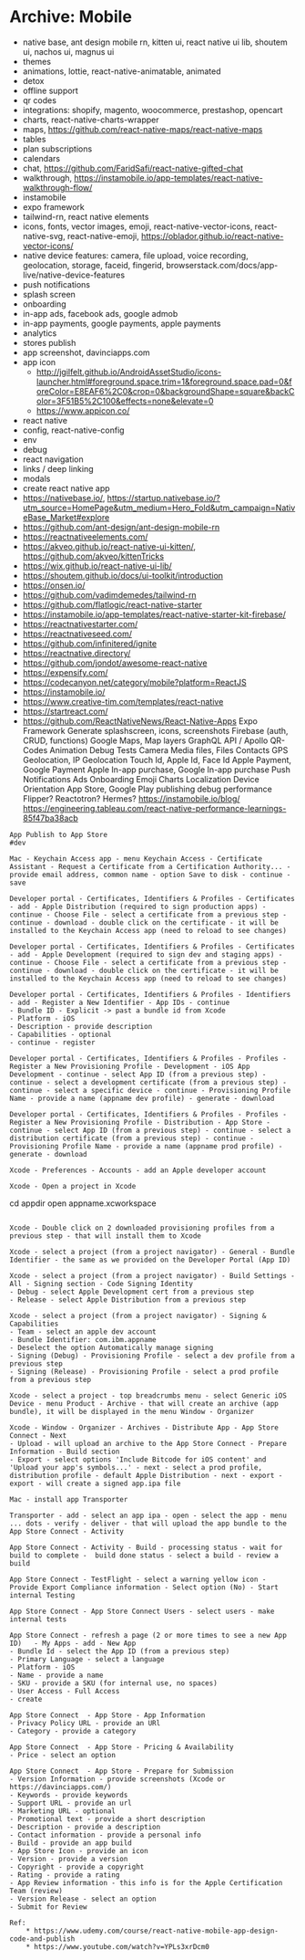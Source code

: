 # Archive: Mobile

- native base, ant design mobile rn, kitten ui, react native ui lib, shoutem ui, nachos ui, magnus ui
- themes
- animations, lottie, react-native-animatable, animated
- detox
- offline support
- qr codes
- integrations: shopify, magento, woocommerce, prestashop, opencart
- charts, react-native-charts-wrapper
- maps, https://github.com/react-native-maps/react-native-maps
- tables
- plan subscriptions
- calendars
- chat, https://github.com/FaridSafi/react-native-gifted-chat
- walkthrough, https://instamobile.io/app-templates/react-native-walkthrough-flow/
- instamobile
- expo framework
- tailwind-rn, react native elements
- icons, fonts, vector images, emoji, react-native-vector-icons, react-native-svg, react-native-emoji, https://oblador.github.io/react-native-vector-icons/
- native device features: camera, file upload, voice recording, geolocation, storage, faceid, fingerid, browserstack.com/docs/app-live/native-device-features
- push notifications
- splash screen
- onboarding
- in-app ads, facebook ads, google admob
- in-app payments, google payments, apple payments
- analytics
- stores publish
- app screenshot, davinciapps.com
- app icon
  - http://jgilfelt.github.io/AndroidAssetStudio/icons-launcher.html#foreground.space.trim=1&foreground.space.pad=0&foreColor=E8EAF6%2C0&crop=0&backgroundShape=square&backColor=3F51B5%2C100&effects=none&elevate=0
  - https://www.appicon.co/
- react native
- config, react-native-config
- env
- debug
- react navigation
- links / deep linking
- modals
- create react native app
- https://nativebase.io/, https://startup.nativebase.io/?utm_source=HomePage&utm_medium=Hero_Fold&utm_campaign=NativeBase_Market#explore
- https://github.com/ant-design/ant-design-mobile-rn
- https://reactnativeelements.com/
- https://akveo.github.io/react-native-ui-kitten/, https://github.com/akveo/kittenTricks
- https://wix.github.io/react-native-ui-lib/
- https://shoutem.github.io/docs/ui-toolkit/introduction
- https://onsen.io/
- https://github.com/vadimdemedes/tailwind-rn
- https://github.com/flatlogic/react-native-starter
- https://instamobile.io/app-templates/react-native-starter-kit-firebase/
- https://reactnativestarter.com/
- https://reactnativeseed.com/
- https://github.com/infinitered/ignite
- https://reactnative.directory/
- https://github.com/jondot/awesome-react-native
- https://expensify.com/
- https://codecanyon.net/category/mobile?platform=ReactJS
- https://instamobile.io/
- https://www.creative-tim.com/templates/react-native
- https://startreact.com/
- https://github.com/ReactNativeNews/React-Native-Apps
  Expo Framework
  Generate splashscreen, icons, screenshots Firebase (auth, CRUD, functions)
  Google Maps, Map layers
  GraphQL API / Apollo
  QR-Codes
  Animation
  Debug
  Tests
  Camera
  Media files, Files
  Contacts
  GPS Geolocation, IP Geolocation
  Touch Id, Apple Id, Face Id
  Apple Payment, Google Payment
  Apple In-app purchase, Google In-app purchase
  Push Notifications Ads
  Onboarding
  Emoji
  Charts
  Localization
  Device Orientation
  App Store, Google Play publishing
  debug performance
  Flipper?
  Reactotron?
  Hermes?
  https://instamobile.io/blog/
  https://engineering.tableau.com/react-native-performance-learnings-85f47ba38acb

```text
App Publish to App Store
#dev

Mac - Keychain Access app - menu Keychain Access - Certificate Assistant - Request a Certificate from a Certification Authority... - provide email address, common name - option Save to disk - continue - save

Developer portal - Certificates, Identifiers & Profiles - Certificates - add - Apple Distribution (required to sign production apps) - continue - Choose File - select a certificate from a previous step - continue - download - double click on the certificate - it will be installed to the Keychain Access app (need to reload to see changes)

Developer portal - Certificates, Identifiers & Profiles - Certificates - add - Apple Development (required to sign dev and staging apps) - continue - Choose File - select a certificate from a previous step - continue - download - double click on the certificate - it will be installed to the Keychain Access app (need to reload to see changes)

Developer portal - Certificates, Identifiers & Profiles - Identifiers - add - Register a New Identifier - App IDs - continue
- Bundle ID - Explicit -> past a bundle id from Xcode
- Platform - iOS
- Description - provide description
- Capabilities - optional
- continue - register

Developer portal - Certificates, Identifiers & Profiles - Profiles - Register a New Provisioning Profile - Development - iOS App Development - continue - select App ID (from a previous step) - continue - select a development certificate (from a previous step) - continue - select a specific device - continue - Provisioning Profile Name - provide a name (appname dev profile) - generate - download

Developer portal - Certificates, Identifiers & Profiles - Profiles - Register a New Provisioning Profile - Distribution - App Store - continue - select App ID (from a previous step) - continue - select a distribution certificate (from a previous step) - continue - Provisioning Profile Name - provide a name (appname prod profile) - generate - download

Xcode - Preferences - Accounts - add an Apple developer account

Xcode - Open a project in Xcode
```

cd appdir
open appname.xcworkspace

```

Xcode - Double click on 2 downloaded provisioning profiles from a previous step - that will install them to Xcode

Xcode - select a project (from a project navigator) - General - Bundle Identifier - the same as we provided on the Developer Portal (App ID)

Xcode - select a project (from a project navigator) - Build Settings - All - Signing section - Code Signing Identity
- Debug - select Apple Development cert from a previous step
- Release - select Apple Distribution from a previous step

Xcode - select a project (from a project navigator) - Signing & Capabilities
- Team - select an apple dev account
- Bundle Identifier: com.ibm.appname
- Deselect the option Automatically manage signing
- Signing (Debug) - Provisioning Profile - select a dev profile from a previous step
- Signing (Release) - Provisioning Profile - select a prod profile from a previous step

Xcode - select a project - top breadcrumbs menu - select Generic iOS Device - menu Product - Archive - that will create an archive (app bundle), it will be displayed in the menu Window - Organizer

Xcode - Window - Organizer - Archives - Distribute App - App Store Connect - Next
- Upload - will upload an archive to the App Store Connect - Prepare Information - Build section
- Export - select options 'Include Bitcode for iOS content' and 'Upload your app's symbols...' - next - select a prod profile, distribution profile - default Apple Distribution - next - export - export - will create a signed app.ipa file

Mac - install app Transporter

Transporter - add - select an app ipa - open - select the app - menu ... dots - verify - deliver - that will upload the app bundle to the App Store Connect - Activity

App Store Connect - Activity - Build - processing status - wait for build to complete -  build done status - select a build - review a build

App Store Connect - TestFlight - select a warning yellow icon -  Provide Export Compliance information - Select option (No) - Start internal Testing

App Store Connect - App Store Connect Users - select users - make internal tests

App Store Connect - refresh a page (2 or more times to see a new App ID)   - My Apps - add - New App
- Bundle Id - select the App ID (from a previous step)
- Primary Language - select a language
- Platform - iOS
- Name - provide a name
- SKU - provide a SKU (for internal use, no spaces)
- User Access - Full Access
- create

App Store Connect  - App Store - App Information
- Privacy Policy URL - provide an URl
- Category - provide a category

App Store Connect  - App Store - Pricing & Availability
- Price - select an option

App Store Connect  - App Store - Prepare for Submission
- Version Information - provide screenshots (Xcode or https://davinciapps.com/)
- Keywords - provide keywords
- Support URL - provide an url
- Marketing URL - optional
- Promotional text - provide a short description
- Description - provide a description
- Contact information - provide a personal info
- Build - provide an app build
- App Store Icon - provide an icon
- Version - provide a version
- Copyright - provide a copyright
- Rating - provide a rating
- App Review information - this info is for the Apple Certification Team (review)
- Version Release - select an option
- Submit for Review

Ref:
    * https://www.udemy.com/course/react-native-mobile-app-design-code-and-publish
    * https://www.youtube.com/watch?v=YPLs3xrDcm0

```
